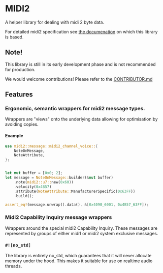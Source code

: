 # MIDI2

A helper library for dealing with midi 2 byte data.

For detailed midi2 specification see [the documenation](https://midi.org/)
on which this library is based.

## **Note!**

This library is still in its early development phase and is not
recommended for production.

We would welcome contributions! 
Please refer to the [CONTRIBUTOR.md](CONTRIBUTOR.md)

## Features
    
### Ergonomic, semantic wrappers for midi2 message types.
Wrappers are "views" onto the underlying data
allowing for optimisation by avoiding copies.

#### Example

```rust
use midi2::message::midi2_channel_voice::{
    NoteOnMessage,
    NoteAttribute,
};


let mut buffer = [0x0; 2];
let message = NoteOnMessage::builder(&mut buffer)
    .note(midi2::u7::new(0x60))
    .velocity(0x4B57)
    .attribute(NoteAttribute::ManufacturerSpecific(0x63FF))
    .build();

assert_eq!(message.unwrap().data(), &[0x4090_6001, 0x4B57_63FF]);
```

### Midi2 Capability Inquiry message wrappers
Wrappers around the special midi2 Capability Inquiry.
These messages are represented by groups of either midi1 or midi2 
system exclusive messages.

### `#![no_std]`
The library is entirely no_std, which guarantees that 
it will never allocate memory under the hood.
This makes it suitable for use on realtime audio threads.

